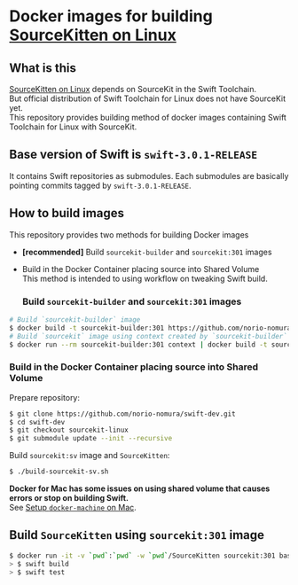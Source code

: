 # Docker images for building [SourceKitten on Linux](https://github.com/jpsim/SourceKitten/pull/223)

## What is this
[SourceKitten on Linux](https://github.com/jpsim/SourceKitten/pull/223) depends on SourceKit in the Swift Toolchain.  
But official distribution of Swift Toolchain for Linux does not have SourceKit yet.   
This repository provides building method of docker images containing Swift Toolchain for Linux with SourceKit.  

## Base version of Swift is `swift-3.0.1-RELEASE`
It contains Swift repositories as submodules. Each submodules are basically pointing commits tagged by `swift-3.0.1-RELEASE`.

## How to build images
This repository provides two methods for building Docker images

- **[recommended]** Build `sourcekit-builder` and `sourcekit:301` images
- Build in the Docker Container placing source into Shared Volume  
  This method is intended to using workflow on tweaking Swift build.

  ### Build `sourcekit-builder` and `sourcekit:301` images
```sh
# Build `sourcekit-builder` image
$ docker build -t sourcekit-builder:301 https://github.com/norio-nomura/docker-sourcekit-builder.git
# Build `sourcekit` image using context created by `sourcekit-builder`
$ docker run --rm sourcekit-builder:301 context | docker build -t sourcekit:301 -
```

### Build in the Docker Container placing source into Shared Volume

Prepare repository:
```sh
$ git clone https://github.com/norio-nomura/swift-dev.git
$ cd swift-dev
$ git checkout sourcekit-linux
$ git submodule update --init --recursive
```

Build `sourcekit:sv` image and `SourceKitten`:
```sh
$ ./build-sourcekit-sv.sh
```

**Docker for Mac has some issues on using shared volume that causes errors or stop on building Swift.**  
See [Setup `docker-machine` on Mac](docker-machine-on-mac.md).

## Build `SourceKitten` using `sourcekit:301` image
```sh
$ docker run -it -v `pwd`:`pwd` -w `pwd`/SourceKitten sourcekit:301 bash
> $ swift build
> $ swift test
```
